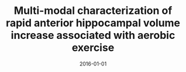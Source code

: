---
title: "Multi-modal characterization of rapid anterior hippocampal volume increase associated with aerobic exercise"
date: 2016-01-01
authors_string: Adam Thomas, Andrea Dennis, Nancy Rawlings, Charlotte Stagg, Lucy Matthews, Martyn Morris, Shannon Kolind, Sean Foxley, Mark Jenkinson, Thomas Nichols, Helen Dawes, Peter Bandettini, Heidi Johansen-Berg
authors:
   - Adam Thomas
   - Andrea Dennis
   - Nancy Rawlings
   - Charlotte Stagg
   - Lucy Matthews
   - Martyn Morris
   - Shannon Kolind
   - Sean Foxley
   - Mark Jenkinson
   - Thomas Nichols
   - Helen Dawes
   - Peter Bandettini
   - Heidi Johansen-Berg
author_ids:
   - adam_thomas
   - peter_bandettini
journal: 'NeuroImage'
volume: 131
issue: 
pages: 162-170
book_title: ''
publisher: ''
abstract: ''
project_id: 
paper_url: http://linkinghub.elsevier.com/retrieve/pii/S1053811915010721
doi: 10.1016/j.neuroimage.2015.10.090
data_loc: ''
code_loc: ''
file: '/assets/publications//assets/publications/'
file_name: '/assets/publications/'
type: journal_article
pub_str: ' (2016) NeuroImage 131: 162-170'
layout: publication 
---